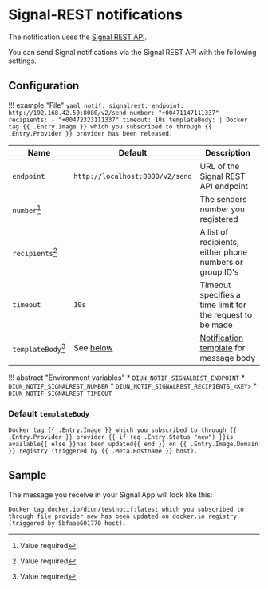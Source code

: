 # Signal-REST notifications

The notification uses the [Signal REST API](https://github.com/bbernhard/signal-cli-rest-api).

You can send Signal notifications via the Signal REST API with the following settings.

## Configuration

!!! example "File"
    ```yaml
    notif:
      signalrest:
        endpoint: http://192.168.42.50:8080/v2/send
        number: "+00471147111337"
        recipients:
          - "+00472323111337"
        timeout: 10s
        templateBody: |
          Docker tag {{ .Entry.Image }} which you subscribed to through {{ .Entry.Provider }} provider has been released.
    ```

| Name               | Default                            | Description                                                               |
|--------------------|------------------------------------|---------------------------------------------------------------------------|
| `endpoint`         | `http://localhost:8080/v2/send`    | URL of the Signal REST API endpoint                                       |
| `number`[^1]       |                                    | The senders number you registered                                         |
| `recipients`[^1]   |                                    | A list of recipients, either phone numbers or group ID's                  |
| `timeout`          | `10s`                              | Timeout specifies a time limit for the request to be made                 |
| `templateBody`[^1] | See [below](#default-templatebody) | [Notification template](../faq.md#notification-template) for message body |

!!! abstract "Environment variables"
    * `DIUN_NOTIF_SIGNALREST_ENDPOINT`
    * `DIUN_NOTIF_SIGNALREST_NUMBER`
    * `DIUN_NOTIF_SIGNALREST_RECIPIENTS_<KEY>`
    * `DIUN_NOTIF_SIGNALREST_TIMEOUT`

### Default `templateBody`

```
Docker tag {{ .Entry.Image }} which you subscribed to through {{ .Entry.Provider }} provider {{ if (eq .Entry.Status "new") }}is available{{ else }}has been updated{{ end }} on {{ .Entry.Image.Domain }} registry (triggered by {{ .Meta.Hostname }} host).
```

## Sample

The message you receive in your Signal App will look like this:

```text
Docker tag docker.io/diun/testnotif:latest which you subscribed to through file provider new has been updated on docker.io registry (triggered by 5bfaae601770 host).
```

[^1]: Value required
